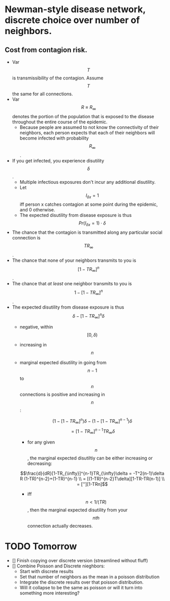 # Newman-style disease network, discrete choice over number of neighbors.




## Cost from contagion risk.

- Var $$T$$ is transmissibility of the contagion. Assume $$T$$ the same for all connections.
- Var $$R \equiv R_{\infty}$$ denotes the portion of the population that is exposed to the disease throughout the entire course of the epidemic. 
    - Because people are assumed to not know the connectivity of their neighbors, each person expects that each of their neighbors will become infected with probability $$R_{\infty}$$.
- If you get infected, you experience disutility $$\delta$$.
    - Multiple infectious exposures don't incur any additional disutility. 
    - Let $$I_{\delta x}=1$$ iff person x catches contagion at some point during the epidemic, and 0 otherwise. 
    - The expected disutility from disease exposure is thus $$Pr(I_{\delta x}=1)\cdot\delta$$
- The chance that the contagion is transmitted along any particular social connection is $$TR_{\infty}$$.
- The chance that none of your neighbors transmits to you is $$\left[1-TR_{\infty}\right]^{n}$$.
- The chance that *at least* one neighbor transmits to you is $$1-\left[1-TR_{\infty}\right]^{n}$$.
- The expected disutility from disease exposure is thus   $$\delta - \left[1-TR_{\infty}\right]^{n}\delta$$
    - negative, within $$[0,\delta)$$
    - increasing in $$n$$
    - marginal expected disutility in going from $$n-1$$ to $$n$$ connections is positive and increasing in  $$n$$:
        
        $$\left(1 - \left[1-TR_{\infty}\right]^{n}\right)\delta - \left(1 - \left[1-TR_{\infty}\right]^{n-1}\right)\delta$$
        $$=[1-TR_{\infty}]^{n-1}TR_{\infty}\delta$$

        - for any given $$n$$, the marginal expected disutiltiy can be either increasing or decreasing:

        
        $$\frac{d}{dR}[1-TR_{\infty}]^{n-1}TR_{\infty}\delta =
        -T^2(n-1)\delta R (1-TR)^{n-2}+(1-TR)^{n-1} \\
        = [(1-TR)^{n-2}T\delta][1-TR-TR(n-1)] \\
        = [''][1-TRn]$$


        - iff $$n < 1/(TR)$$, then the marginal expected disutility from your $$nth$$ connection actually decreases.


    





# TODO Tomorrow
- [] Finish copying over discrete version (streamlined without fluff)
- [] Combine Poisson and Discrete nieghbors:
    - Start with discrete results
    - Set that number of neighbors as the mean in a poisson distribution
    - Integrate the discrete results over that poisson distribution.
    - Will it collapse to be the same as poisson or will it turn into something more interesting?













